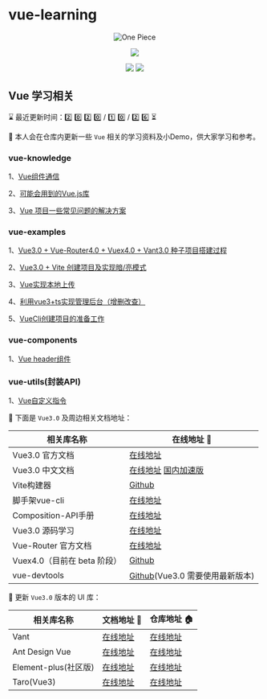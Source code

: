 <!--
 * @Author: Li Zhiliang
 * @Date: 2020-10-26 11:26:30
 * @LastEditors: Li Zhiliang
 * @LastEditTime: 2020-12-08 10:54:42
 * @FilePath: /vue-learning/README.md
-->
# vue-learning

<p align="center">
  <img src="https://s.yezgea02.com/1602639218100/vue3-exmples%E4%BB%93%E5%BA%93%E5%AE%A3%E4%BC%A0%E5%9B%BE1.png" alt="One Piece" />
</p>

<p align="center">
  <img src="https://img.shields.io/badge/%E5%95%A5%E9%83%BD%E5%88%AB%E8%AF%B4-%E6%89%B6%E6%88%91%E8%B5%B7%E6%9D%A5-%2341b883?style=for-the-badge&logo=appveyor">
</p>

<p align="center">
  <img src="https://img.shields.io/badge/Vue-3.x-green">
  <img src="https://img.shields.io/badge/license-MIT-%23ccc">
</p>

## Vue 学习相关

<!--   0️⃣1️⃣2️⃣3️⃣4️⃣5️⃣6️⃣7️⃣8️⃣9️⃣🔟 -->
⌛ 最近更新时间：2️⃣ 0️⃣ 2️⃣ 0️⃣ / 1️⃣ 0️⃣ / 2️⃣ 6️⃣ ⏳

👀 本人会在仓库内更新一些 `Vue` 相关的学习资料及小Demo，供大家学习和参考。

### vue-knowledge

1、[Vue组件通信](https://github.com/Scorpio-li/vue-learning/tree/main/knowledge/communication)

2、[可能会用到的Vue.js库](https://github.com/Scorpio-li/vue-learning/tree/main/knowledge/library)

3、[Vue 项目一些常见问题的解决方案](https://github.com/Scorpio-li/vue-learning/tree/main/knowledge/projectQuestion)

### vue-examples

1、[Vue3.0 + Vue-Router4.0 + Vuex4.0 + Vant3.0 种子项目搭建过程](https://github.com/Scorpio-li/vue-learning/tree/main/examples/vant-v3)

2、[Vue3.0 + Vite 创建项目及实现暗/亮模式](https://github.com/Scorpio-li/vue-learning/tree/main/examples/vue3-vite)

3、[Vue实现本地上传](https://github.com/Scorpio-li/vue-learning/tree/main/examples/vant-v3/src/views/filr/upload.vue)

4、[利用vue3+ts实现管理后台（增删改查）](https://github.com/Scorpio-li/vue-learning/tree/main/examples/vue3-ts)

5、[VueCli创建项目的准备工作](https://github.com/Scorpio-li/vue-learning/tree/main/examples/vue-cli-demo)

### vue-components

1、[Vue header组件](https://github.com/Scorpio-li/vue-learning/tree/main/components-demo/)

### vue-utils(封装API)

1、[Vue自定义指令](https://github.com/Scorpio-li/vue-learning/tree/main/directives)

📖 下面是 `Vue3.0` 及周边相关文档地址：

| 相关库名称 | 在线地址 🔗 |
| --------- | ----- |
| Vue3.0 官方文档 | [在线地址](https://v3.vuejs.org/) |
| Vue3.0 中文文档 | [在线地址](https://v3.cn.vuejs.org/) [国内加速版](https://vue3js.cn/docs/zh/)|
| Vite构建器 | [Github](https://github.com/vitejs/vite) |
| 脚手架vue-cli | [在线地址](https://cli.vuejs.org/zh/) |
| Composition-API手册 | [在线地址](https://vue3js.cn/vue-composition-api/) |
| Vue3.0 源码学习 | [在线地址](https://vue3js.cn/start/) |
| Vue-Router 官方文档 | [在线地址](https://next.router.vuejs.org/) |
| Vuex4.0（目前在 beta 阶段） | [Github](https://github.com/vuejs/vuex/tree/4.0) |
| vue-devtools | [Github](https://github.com/vuejs/vue-devtools/releases)(Vue3.0 需要使用最新版本) |

🎨 更新 `Vue3.0` 版本的 UI 库：

| 相关库名称 | 文档地址 🔗 | 仓库地址 🏠 |
| --------- | ----- | ----- |
| Vant | [在线地址](https://vant-contrib.gitee.io/vant/next/#/) | [在线地址](https://github.com/youzan/vant/tree/next) |
| Ant Design Vue | [在线地址](https://2x.antdv.com/docs/vue/introduce-cn/) | [在线地址](https://github.com/vueComponent/ant-design-vue/) |
| Element-plus(社区版) | [在线地址](https://element3.vercel.app/#/zh-CN) | [在线地址](https://github.com/element-plus/element-plus/issues/171) |
| Taro(Vue3) | [在线地址](http://taro-docs.jd.com/taro/docs/vue3) | [在线地址](https://github.com/nervjs/taro) |



